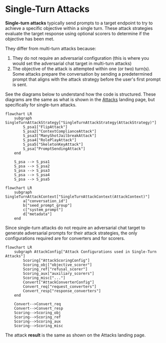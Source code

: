 # Single-Turn Attacks

**Single-turn attacks** typically send prompts to a target endpoint to try to achieve a specific objective within a single turn. These attack strategies evaluate the target response using optional scorers to determine if the objective has been met.

They differ from multi-turn attacks because:
1. They do not require an adversarial configuration (this is where you would set the adversarial chat target in multi-turn attacks)
2. The objective of the attack is attempted within one (or two) turn(s). Some attacks prepare the conversation by sending a predetermined prompt that aligns with the attack strategy before the user's first prompt is sent. 

See the diagrams below to understand how the code is structured. These diagrams are the same as what is shown in the [Attacks](../0_attack.md) landing page, but specifically for single-turn attacks.

```{mermaid}
flowchart LR
    subgraph SingleTurnAttackStrategy["SingleTurnAttackStrategy(AttackStrategy)"]
        S_psa1["FlipAttack"]
        S_psa2["ContextComplianceAttack"]
        S_psa3["ManyShotJailbreakAttack"]
        S_psa4["RolePlayAttack"]
        S_psa5["SkeletonKeyAttack"]
        S_psa["PromptSendingAttack"]
    end

    S_psa --> S_psa1
    S_psa --> S_psa2
    S_psa --> S_psa3
    S_psa --> S_psa4
    S_psa --> S_psa5
```

```{mermaid}
flowchart LR
    subgraph SingleTurnAttackContext["SingleTurnAttackContext(AttackContext)"]
        a["conversation_id"]
        b["seed_prompt_group"]
        c["system_prompt"]
        d["metadata"]
    end
```

Since single-turn attacks do not require an adversarial chat target to generate adversarial prompts for their attack strategies, the only configurations required are for converters and for scorers.
```{mermaid}
flowchart LR
    subgraph AttackConfig["Attack Configurations used in Single-Turn Attacks"]
        Scoring["AttackScoringConfig"]
        Scoring_obj["objective_scorer"]
        Scoring_ref["refusal_scorer"]
        Scoring_aux["auxiliary_scorers"]
        Scoring_misc["..."]
        Convert["AttackConverterConfig"]
        Convert_req["request_converters"]
        Convert_resp["response_converters"]
    end

    Convert-->Convert_req
    Convert-->Convert_resp
    Scoring-->Scoring_obj
    Scoring-->Scoring_ref
    Scoring-->Scoring_aux
    Scoring-->Scoring_misc
```

The attack **result** is the same as shown on the Attacks landing page.